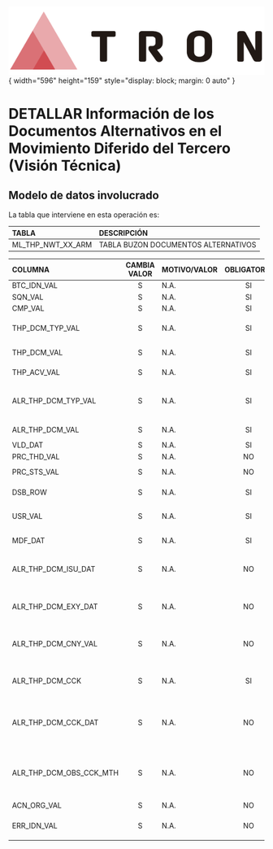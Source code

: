 ![Imagen LOGO](./00-Imagen/logo-TRON.png){ width="596" height="159" style="display: block; margin: 0 auto" }

# DETALLAR Información de los Documentos Alternativos en el Movimiento Diferido del Tercero (**Visión Técnica**)

## **Modelo de datos involucrado**
La tabla que interviene en esta operación es:

| TABLA | DESCRIPCIÓN |
|:--- |:--- |
| ML_THP_NWT_XX_ARM              | TABLA BUZON DOCUMENTOS ALTERNATIVOS                                                                 |

| COLUMNA | CAMBIA VALOR | MOTIVO/VALOR | OBLIGATORIA | COMENTARIO |
|:--- |:---: |:--- |:---: |:--- |
| BTC_IDN_VAL | S | N.A. | SI | IDENTIFICADOR | 
| SQN_VAL | S | N.A. | SI | SECUENCIA | 
| CMP_VAL | S | N.A. | SI | COMPANIA | 
| THP_DCM_TYP_VAL | S | N.A. | SI | TIPO DEL DOCUMENTO DEL TERCERO | 
| THP_DCM_VAL | S | N.A. | SI | DOCUMENTO DEL TERCERO | 
| THP_ACV_VAL | S | N.A. | SI | ACTIVIDAD TERCERO | 
| ALR_THP_DCM_TYP_VAL | S | N.A. | SI | TIPO DEL DOCUMENTO DEL TERCERO ALTERNATIVO | 
| ALR_THP_DCM_VAL | S | N.A. | SI | DOCUMENTO ALTERNATIVO | 
| VLD_DAT | S | N.A. | SI | FECHA VALIDEZ | 
| PRC_THD_VAL | S | N.A. | NO | HILO | 
| PRC_STS_VAL | S | N.A. | NO | SITUACION DEL PROCESO | 
| DSB_ROW | S | N.A. | SI | FILA DESHABILITADA | 
| USR_VAL | S | N.A. | SI | USUARIO QUE ACTUALIZO LA FILA | 
| MDF_DAT | S | N.A. | SI | FECHA MODIFICACION | 
| ALR_THP_DCM_ISU_DAT | S | N.A. | NO | FECHA DE EMISION DEL DOCUMENTO ALTERNATIVO | 
| ALR_THP_DCM_EXY_DAT | S | N.A. | NO | FECHA DE CADUCIDAD DEL DOCUMENTO ALTERNATIVO | 
| ALR_THP_DCM_CNY_VAL | S | N.A. | NO | PAIS EMISOR DEL DOCUMENTO ALTERNATIVO | 
| ALR_THP_DCM_CCK | S | N.A. | SI | MARCA DE DOCUMENTO ALTERNATIVO COMPROBADO | 
| ALR_THP_DCM_CCK_DAT | S | N.A. | NO | FECHA DE COMPROBACION DEL DOCUMENTO ALTERNATIVO | 
| ALR_THP_DCM_OBS_CCK_MTH | S | N.A. | NO | OBSERVACIONES DE COMPROBACION DEL DOCUMENTO ALTERNATIVO | 
| ACN_ORG_VAL | S | N.A. | NO | ACCION ORIGEN | 
| ERR_IDN_VAL | S | N.A. | NO | IDENTIFICADOR INTERNO DEL ERROR | 
